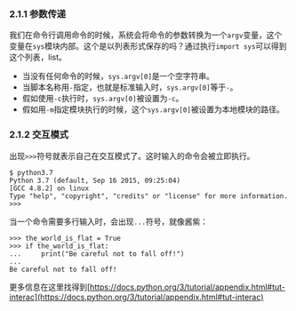 ### 2.1.1 参数传递

我们在命令行调用命令的时候，系统会将命令的参数转换为一个```argv```变量，这个变量在```sys```模块内部。这个是以列表形式保存的吗？通过执行```import sys```可以得到这个列表，list。

- 当没有任何命令的时候，```sys.argv[0]```是一个空字符串。
- 当脚本名称用```-```指定，也就是标准输入时，```sys.argv[0]```等于```-```。
- 假如使用```-c```执行时，```sys.argv[0]```被设置为```-c```。
- 假如用```-m```指定模块执行的时候，这个```sys.argv[0]```被设置为本地模块的路径。

### 2.1.2 交互模式

出现```>>>```符号就表示自己在交互模式了。这时输入的命令会被立即执行。

    $ python3.7
    Python 3.7 (default, Sep 16 2015, 09:25:04)
    [GCC 4.8.2] on linux
    Type "help", "copyright", "credits" or "license" for more information.
    >>>

当一个命令需要多行输入时，会出现```...```符号，就像酱紫：

    >>> the_world_is_flat = True
    >>> if the_world_is_flat:
    ...     print("Be careful not to fall off!")
    ...
    Be careful not to fall off!

更多信息在这里找得到[https://docs.python.org/3/tutorial/appendix.html#tut-interac](https://docs.python.org/3/tutorial/appendix.html#tut-interac)